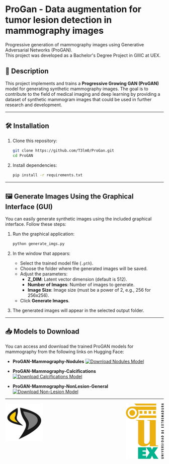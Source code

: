 
# ProGan - Data augmentation for tumor lesion detection in mammography images

Progressive generation of mammography images using Generative Adversarial Networks (ProGAN).  
This project was developed as a Bachelor's Degree Project in GIIIC at UEX.

## 📌 Description

This project implements and trains a **Progressive Growing GAN (ProGAN)** model for generating synthetic mammography images. The goal is to contribute to the field of medical imaging and deep learning by providing a dataset of synthetic mammogram images that could be used in further research and development.

---
## 🛠️ Installation

1. Clone this repository:
    ```bash
    git clone https://github.com/T3lm0/ProGan.git
    cd ProGAN
    ```
2. Install dependencies:
    ```bash
    pip install -r requirements.txt
    ```
---

## 🖼️ Generate Images Using the Graphical Interface (GUI)

You can easily generate synthetic images using the included graphical interface. Follow these steps:

1. Run the graphical application:
    ```bash
    python generate_imgs.py
    ```

2. In the window that appears:
    - Select the trained model file (`.pth`).
    - Choose the folder where the generated images will be saved.
    - Adjust the parameters:
      - **Z_DIM**: Latent vector dimension (default is 512).
      - **Number of Images**: Number of images to generate.
      - **Image Size**: Image size (must be a power of 2, e.g., 256 for 256x256).
    - Click **Generate Images**.

3. The generated images will appear in the selected output folder.

---

## 📥 Models to Download

You can access and download the trained ProGAN models for mammography from the following links on Hugging Face:

* **ProGAN-Mammography-Nodules**
    [![Download Nodules Model](https://img.shields.io/badge/Download-Nodules_Model-blue?logo=huggingface&logoColor=white)](https://huggingface.co/T3lm0/ProGAN-Mammography-Nodules)

* **ProGAN-Mammography-Calcifications**
    [![Download Calcifications Model](https://img.shields.io/badge/Download-Calcifications_Model-blue?logo=huggingface&logoColor=white)](https://huggingface.co/T3lm0/ProGAN-Mammography-Calcifications)

* **ProGAN-Mammography-NonLesion-General**
    [![Download Non-Lesion Model](https://img.shields.io/badge/Download-Non--Lesion_Model-blue?logo=huggingface&logoColor=white)](https://huggingface.co/T3lm0/ProGAN-Mammography-NonLesion-General)

---


<div style="display: flex; justify-content: space-between; align-items: flex-start; width: 100%; margin-bottom: 20px;">
    <img src="images_md/epcc.png" alt="EPCC Logo" title="EPCC Logo" width="120" />
    <img src="images_md/UEx.png" alt="UEX Logo" title="UEX Logo" width="120" />
</div>
